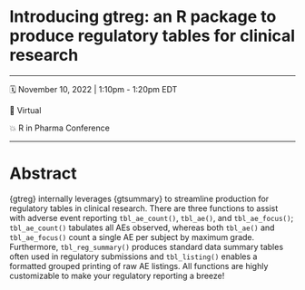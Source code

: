 # Introducing gtreg: an R package to produce regulatory tables for clinical research

------------------------------------------------------------------------


🗓 November 10, 2022 \| 1:10pm - 1:20pm EDT

🏨 Virtual

💥 R in Pharma Conference

------------------------------------------------------------------------

# Abstract

{gtreg} internally leverages {gtsummary} to streamline production for regulatory tables in clinical research. There are three functions to assist with adverse event reporting `tbl_ae_count()`, `tbl_ae()`, and `tbl_ae_focus()`; `tbl_ae_count()` tabulates all AEs observed, whereas both `tbl_ae()` and `tbl_ae_focus()` count a single AE per subject by maximum grade. Furthermore, `tbl_reg_summary()` produces standard data summary tables often used in regulatory submissions and `tbl_listing()` enables a formatted grouped printing of raw AE listings. All functions are highly customizable to make your regulatory reporting a breeze!
